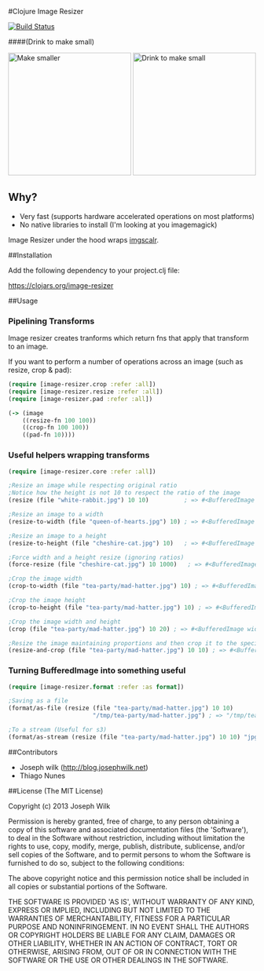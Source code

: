 #Clojure Image Resizer

[![Build Status](https://travis-ci.org/josephwilk/image-resizer.png?branch=master)](https://travis-ci.org/josephwilk/image-resizer)

####(Drink to make small)

<img alt="Make smaller" src="http://www.cs.cmu.edu/~rgs/alice03a.gif" height="250px" /> <img alt="Drink to make small" src="http://www.cs.cmu.edu/~rgs/alice04a.gif" height="250px" />

## Why?

* Very fast (supports hardware accelerated operations on most platforms)
* No native libraries to install (I'm looking at you imagemagick)

Image Resizer under the hood wraps [imgscalr](https://github.com/thebuzzmedia/imgscalr).

##Installation

Add the following dependency to your project.clj file:

https://clojars.org/image-resizer

##Usage


### Pipelining Transforms

Image resizer creates tranforms which return fns that apply that transform to an image.

If you want to perform a number of operations across an image (such as resize, crop & pad):

```clojure
(require [image-resizer.crop :refer :all])
(require [image-resizer.resize :refer :all])
(require [image-resizer.pad :refer :all])

(-> (image
    ((resize-fn 100 100))
    ((crop-fn 100 100))
    ((pad-fn 10))))
```

### Useful helpers wrapping transforms

```clojure
(require [image-resizer.core :refer :all])

;Resize an image while respecting original ratio
;Notice how the height is not 10 to respect the ratio of the image
(resize (file "white-rabbit.jpg") 10 10)          ; => #<BufferedImage width=10 height=4>

;Resize an image to a width
(resize-to-width (file "queen-of-hearts.jpg") 10) ; => #<BufferedImage width=10 height=4>

;Resize an image to a height
(resize-to-height (file "cheshire-cat.jpg") 10)   ; => #<BufferedImage width=5 height=10>

;Force width and a height resize (ignoring ratios)
(force-resize (file "cheshire-cat.jpg") 10 1000)   ; => #<BufferedImage width=10 height=1000>

;Crop the image width
(crop-to-width (file "tea-party/mad-hatter.jpg") 10) ; => #<BufferedImage width=10 height=1000>

;Crop the image height
(crop-to-height (file "tea-party/mad-hatter.jpg") 10) ; => #<BufferedImage width=1000 height=10>

;Crop the image width and height
(crop (file "tea-party/mad-hatter.jpg") 10 20) ; => #<BufferedImage width=10 height=20>

;Resize the image maintaining proportions and then crop it to the specified width and height
(resize-and-crop (file "tea-party/mad-hatter.jpg") 10 10) ; => #<BufferedImage width=10 height=10>
```

### Turning BufferedImage into something useful

```Clojure
(require [image-resizer.format :refer :as format])

;Saving as a file
(format/as-file (resize (file "tea-party/mad-hatter.jpg") 10 10)
                        "/tmp/tea-party/mad-hatter.jpg") ; => "/tmp/tea-party/mad-hatter_10x5.jpg"

;To a stream (Useful for s3)
(format/as-stream (resize (file "tea-party/mad-hatter.jpg") 10 10) "jpg") ; => #<ByteArrayInputStream>
```

##Contributors

* Joseph wilk (http://blog.josephwilk.net)
* Thiago Nunes 

##License
(The MIT License)

Copyright (c) 2013 Joseph Wilk

Permission is hereby granted, free of charge, to any person obtaining
a copy of this software and associated documentation files (the
'Software'), to deal in the Software without restriction, including
without limitation the rights to use, copy, modify, merge, publish,
distribute, sublicense, and/or sell copies of the Software, and to
permit persons to whom the Software is furnished to do so, subject to
the following conditions:

The above copyright notice and this permission notice shall be
included in all copies or substantial portions of the Software.

THE SOFTWARE IS PROVIDED 'AS IS', WITHOUT WARRANTY OF ANY KIND,
EXPRESS OR IMPLIED, INCLUDING BUT NOT LIMITED TO THE WARRANTIES OF
MERCHANTABILITY, FITNESS FOR A PARTICULAR PURPOSE AND NONINFRINGEMENT.
IN NO EVENT SHALL THE AUTHORS OR COPYRIGHT HOLDERS BE LIABLE FOR ANY
CLAIM, DAMAGES OR OTHER LIABILITY, WHETHER IN AN ACTION OF CONTRACT,
TORT OR OTHERWISE, ARISING FROM, OUT OF OR IN CONNECTION WITH THE
SOFTWARE OR THE USE OR OTHER DEALINGS IN THE SOFTWARE.




